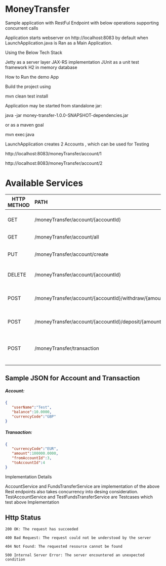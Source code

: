 # MoneyTransfer
Sample application with RestFul Endpoint with below operations supporting concurrent calls

Application starts webserver on http://localhost:8083 by default when LaunchApplication.java is Ran as a Main Application.

Using the Below Tech Stack

Jetty  as a server layer
JAX-RS implementation
JUnit  as a unit test framework
H2  in memory database

How to Run the demo App

Build the project using 

mvn clean test install

Application may be started from standalone jar:

java -jar money-transfer-1.0.0-SNAPSHOT-dependencies.jar

or as a maven goal

mvn exec:java

LaunchApplication creates 2 Accounts , which can be used for Testing

http://localhost:8083/moneyTransfer/account/1

http://localhost:8083/moneyTransfer/account/2

# Available Services
| HTTP METHOD        | PATH           |  USAGE |
| ------------- |:-------------|:-----|
| GET     | /moneyTransfer/account/{accountId} | get account by accountId |
| GET     | /moneyTransfer/account/all  |   get all accounts |
| PUT     | /moneyTransfer/account/create     |  create a new account |
| DELETE  | /moneyTransfer/account/{accountId}     | remove account by accountId |
| POST    | /moneyTransfer/account/{accountId}/withdraw/{amount}    |  withdraw money from account |
| POST    | /moneyTransfer/account/{accountId}/deposit/{amount}     |  deposit money to account |
| POST    | /moneyTransfer/transaction    |  perform transaction between 2 user accounts |


## Sample JSON for Account and Transaction

##### Account:
```json
{  
   "userName":"Test",
   "balance":10.0000,
   "currencyCode":"GBP"
}
```

#####  Transaction:
```json
{  
   "currencyCode":"EUR",
   "amount":100000.0000,
   "fromAccountId":3,
   "toAccountId":4
}
```

Implementation Details

AccountService and FundsTransferService are implementation of the above Rest endpoints also takes concurrency into desing consideration.
TestAccountService and TestFundsTransferService are Testcases which test above Implementation


## Http Status 

```
200 OK: The request has succeeded
```

```
400 Bad Request: The request could not be understood by the server 
```

```
404 Not Found: The requested resource cannot be found
```

```
500 Internal Server Error: The server encountered an unexpected condition





